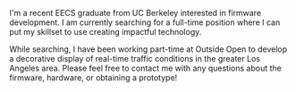 I'm a recent EECS graduate from UC Berkeley interested in firmware development. I am currently searching for a full-time position where I can put my skillset to use creating impactful technology.

While searching, I have been working part-time at Outside Open to develop a decorative display of real-time traffic conditions in the greater Los Angeles area. Please feel free to contact me with any questions about the firmware, hardware, or obtaining a prototype!
